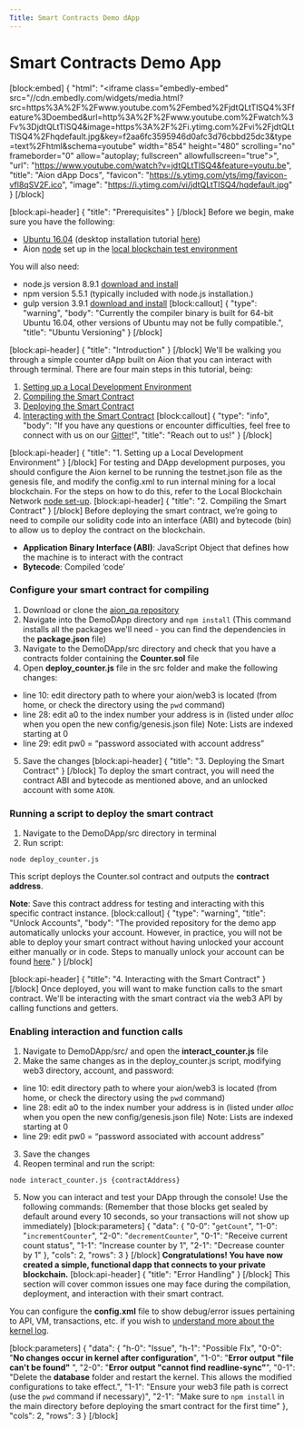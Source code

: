 ```yaml
---
Title: Smart Contracts Demo dApp
---
```


# Smart Contracts Demo App

[block:embed]
{
  "html": "<iframe class=\"embedly-embed\" src=\"//cdn.embedly.com/widgets/media.html?src=https%3A%2F%2Fwww.youtube.com%2Fembed%2FjdtQLtTlSQ4%3Ffeature%3Doembed&url=http%3A%2F%2Fwww.youtube.com%2Fwatch%3Fv%3DjdtQLtTlSQ4&image=https%3A%2F%2Fi.ytimg.com%2Fvi%2FjdtQLtTlSQ4%2Fhqdefault.jpg&key=f2aa6fc3595946d0afc3d76cbbd25dc3&type=text%2Fhtml&schema=youtube\" width=\"854\" height=\"480\" scrolling=\"no\" frameborder=\"0\" allow=\"autoplay; fullscreen\" allowfullscreen=\"true\"></iframe>",
  "url": "https://www.youtube.com/watch?v=jdtQLtTlSQ4&feature=youtu.be",
  "title": "Aion dApp Docs",
  "favicon": "https://s.ytimg.com/yts/img/favicon-vfl8qSV2F.ico",
  "image": "https://i.ytimg.com/vi/jdtQLtTlSQ4/hqdefault.jpg"
}
[/block]

[block:api-header]
{
  "title": "Prerequisites"
}
[/block]
Before we begin, make sure you have the following:
- [Ubuntu 16.04](http://releases.ubuntu.com/16.04/) (desktop installation tutorial [here](https://tutorials.ubuntu.com/tutorial/tutorial-install-ubuntu-desktop#0))
- Aion [node](https://docs.aion.network/docs/node-set-up) set up in the [local blockchain test environment](https://docs.aion.network/docs/local-blockchain-network) 

You will also need:

- node.js version 8.9.1 [download and install](https://nodejs.org/en/download/)
- npm version 5.5.1 (typically included with node.js installation.)
- gulp version 3.9.1 [download and install](https://libraries.io/npm/gulp/3.9.1) 
[block:callout]
{
  "type": "warning",
  "body": "Currently the compiler binary is built for 64-bit Ubuntu 16.04, other versions of Ubuntu may not be fully compatible.",
  "title": "Ubuntu Versioning"
}
[/block]

[block:api-header]
{
  "title": "Introduction"
}
[/block]
We'll be walking you through a simple counter dApp built on Aion that you can interact with through terminal. There are four main steps in this tutorial, being:
1. [Setting up a Local Development Environment](https://docs.aion.network/docs/smart-contract-demo-dapp#section-1-setting-up-a-local-development-environment)
2. [Compiling the Smart Contract](https://docs.aion.network/docs/smart-contract-demo-dapp#section-2-compiling-the-smart-contract)
3. [Deploying the Smart Contract](https://docs.aion.network/docs/smart-contract-demo-dapp#section-3-deploying-the-smart-contract)
4. [Interacting with the Smart Contract](https://docs.aion.network/docs/smart-contract-demo-dapp#section-4-interacting-with-the-smart-contract) 
[block:callout]
{
  "type": "info",
  "body": "If you have any questions or encounter difficulties, feel free to connect with us on our [Gitter](https://gitter.im/aion)!",
  "title": "Reach out to us!"
}
[/block]

[block:api-header]
{
  "title": "1. Setting up a Local Development Environment"
}
[/block]
For testing and DApp development purposes, you should configure the Aion kernel to be running the testnet.json file as the genesis file, and modify the config.xml to run internal mining for a local blockchain. For the steps on how to do this, refer to the Local Blockchain Network [node set-up](https://docs.aion.network/docs/local-blockchain-network).
[block:api-header]
{
  "title": "2. Compiling the Smart Contract"
}
[/block]
Before deploying the smart contract, we’re going to need to compile our solidity code into an interface (ABI) and bytecode (bin) to allow us to deploy the contract on the blockchain.

- **Application Binary Interface (ABI)**: JavaScript Object that defines how the machine is to interact with the contract
- **Bytecode**: Compiled ‘code’

### **Configure your smart contract for compiling**

1. Download or clone the [aion_qa repository](https://github.com/aionnetwork/aion_qa)
2. Navigate into the DemoDApp directory and ```npm install``` (This command installs all the packages we'll need - you can find the dependencies in the **package.json** file)
3. Navigate to the DemoDApp/src directory and check that you have a contracts folder containing the **Counter.sol** file
4. Open **deploy_counter.js** file in the src folder and make the following changes:
  - line 10: edit directory path to where your aion/web3 is located (from home, or check the directory using the ```pwd``` command)
  - line 28: edit a0 to the index number your address is in (listed under *alloc* when you open the new config/genesis.json file) Note: Lists are indexed starting at 0
  - line 29: edit pw0 = “password associated with account address”
5. Save the changes
[block:api-header]
{
  "title": "3. Deploying the Smart Contract"
}
[/block]
To deploy the smart contract, you will need the contract ABI and bytecode as mentioned above, and an unlocked account with some `AION`.

### **Running a script to deploy the smart contract**

1. Navigate to the DemoDApp/src directory in terminal
2. Run script: 

```
node deploy_counter.js
```

This script deploys the Counter.sol contract and outputs the **contract address**. 

**Note**: Save this contract address for testing and interacting with this specific contract instance.
[block:callout]
{
  "type": "warning",
  "title": "Unlock Accounts",
  "body": "The provided repository for the demo app automatically unlocks your account. However, in practice, you will not be able to deploy your smart contract without having unlocked your account either manually or in code. Steps to manually unlock your account can be found [here](https://docs.aion.network/docs/using-aion-web3-console#section-unlock-account)."
}
[/block]

[block:api-header]
{
  "title": "4. Interacting with the Smart Contract"
}
[/block]
Once deployed, you will want to make function calls to the smart contract. We'll be interacting with the smart contract via the web3 API by calling functions and getters.

### **Enabling interaction and function calls**

1. Navigate to DemoDApp/src/ and open the **interact_counter.js** file
2. Make the same changes as in the deploy_counter.js script, modifying web3 directory, account, and password:
  - line 10: edit directory path to where your aion/web3 is located (from home, or check the directory using the ```pwd``` command)
  - line 28: edit a0 to the index number your address is in (listed under *alloc* when you open the new config/genesis.json file) 
Note: Lists are indexed starting at 0
  - line 29: edit pw0 = “password associated with account address”
3. Save the changes
4. Reopen terminal and run the script: 

```
node interact_counter.js {contractAddress}
```
5. Now you can interact and test your DApp through the console! Use the following commands: (Remember that those blocks get sealed by default around every 10 seconds, so your transactions will not show up immediately)
[block:parameters]
{
  "data": {
    "0-0": "```getCount```",
    "1-0": "```incrementCounter```",
    "2-0": "```decrementCounter```",
    "0-1": "Receive current count status",
    "1-1": "Increase counter by 1",
    "2-1": "Decrease counter by 1"
  },
  "cols": 2,
  "rows": 3
}
[/block]
**Congratulations! You have now created a simple, functional dapp that connects to your private blockchain.**
[block:api-header]
{
  "title": "Error Handling"
}
[/block]
This section will cover common issues one may face during the compilation, deployment, and interaction with their smart contract.

You can configure the **config.xml** file to show debug/error issues pertaining to API, VM, transactions, etc. if you wish to [understand more about the kernel log](https://docs.aion.network/docs/log-system-settings).

[block:parameters]
{
  "data": {
    "h-0": "Issue",
    "h-1": "Possible FIx",
    "0-0": "**No changes occur in kernel after configuration**",
    "1-0": "**Error output \"file can't be found\"** ",
    "2-0": "**Error output \"cannot find readline-sync\"**",
    "0-1": "Delete the **database** folder and restart the kernel. This allows the modified configurations to take effect.",
    "1-1": "Ensure your web3 file path is correct (use the ```pwd``` command if necessary)",
    "2-1": "Make sure to ```npm install``` in the main directory before deploying the smart contract for the first time"
  },
  "cols": 2,
  "rows": 3
}
[/block]